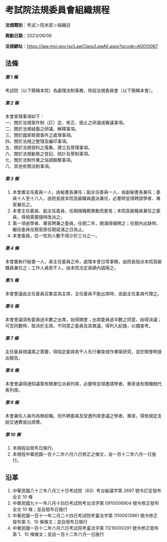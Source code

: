 # 考試院法規委員會組織規程


**法規類別**：考試＞院本部＞組織目  

**異動日期**：2023/06/06  

**法規網址**：https://law.moj.gov.tw/LawClass/LawAll.aspx?pcode=A0010067



## 法條
##### 第 1 條
考試院（以下簡稱本院）為處理法制事務，特設法規委員會（以下簡稱本會）。

##### 第 2 條
本會掌理事項如下：  
一、關於法規案件制（訂）定、修正、廢止之研議或審議事項。  
二、關於法規疑義之研議、解釋事項。  
三、關於國家賠償事件之處理事項。  
四、關於法規之整理及編印事項。  
五、關於法規資料之蒐集、建立及管理事項。  
六、關於法規動態之登記、統計及管制事項。  
七、關於法制作業之協調聯繫事項。  
八、其他有關法制事項。

##### 第 3 條
1. 本會置主任委員一人，由秘書長兼任；副主任委員一人，由副秘書長兼任；委員十人至十八人，由院長就本院高級職員遴派兼任，必要時並得聘請學者、專家兼任之。
1. 本會主任委員、副主任委員，任期隨職務異動而更易；本院高級職員兼任之委員，得視需要隨時改派之。
1. 第一項由學者、專家聘兼之委員，任期二年，期滿得續聘之；任期內出缺時，繼任委員任期至原任期屆滿之日為止。
1. 本會委員，任一性別人數不得少於三分之一。

##### 第 4 條
本會置執行秘書一人，承主任委員之命，處理本會日常事務，由院長指派本院高級職員兼任之；工作人員若干人，由本院法定員額內調用之。

##### 第 5 條
本會會議由主任委員召集並為主席，主任委員不能出席時，由副主任委員代理之。

##### 第 6 條
本會會議須有委員過半數之出席，始得開會；出席委員過半數之同意，始得決議；可否同數時，取決於主席。不同意之委員及其異議，得列入紀錄，以備查考。

##### 第 7 條
主任委員視議案之需要，得指定委員若干人先行審查或作專案研究，並於開會時提出報告。

##### 第 8 條
本會會議得通知議案有關單位派員列席，必要時並得邀請學者、專家或有關機關代表列席。

##### 第 9 條
本會兼任人員均為無給職。但外聘委員及受邀列席會議之學者、專家，得依規定支給交通費或出席費。

##### 第 10 條
1. 本規程自發布日施行。
1. 本規程中華民國一百十二年六月六日修正之條文，自一百十二年六月一日施行。

## 沿革
1. 中華民國八十三年八月三十日考試院（83）考台秘議字第 2697 號令訂定發布全文 10 條
1. 中華民國九十一年八月十四日考試院考台法字第 0910006904 號令修正發布全文 10 條；並自發布日施行
1. 中華民國一百十一年二月二十四日考試院考臺法字第 11100013961  號令修正發布第 3、10  條條文；並自發布日施行
1. 中華民國一百十二年六月六日考試院考臺法字第 11216000291  號令修正發布第 1、10  條條文；並自一百十二年六月一日施行

